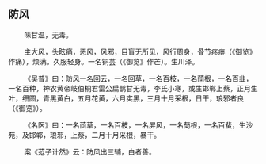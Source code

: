 ## 防风
<p>&emsp;&emsp;
味甘温，无毒。
</p>
<p>&emsp;&emsp;
主大风，头眩痛，恶风，风邪，目盲无所见，风行周身，骨节疼痹（《御览》作痛），烦满。久服轻身。一名铜芸（《御览》作芒）。生川泽。
</p>
<p>&emsp;&emsp;
《吴普》曰：防风一名回云，一名回草，一名百枝，一名蕳根，一名百韭，一名百种，神农黄帝岐伯桐君雷公扁鹊甘无毒，李氏小寒，或生邯郸上蔡，正月生叶，细圆，青黑黄白，五月花黄，六月实黑，三月十月采根，日干，琅邪者良（《御览》）。
</p>
<p>&emsp;&emsp;
《名医》曰：一名茴草，一名百枝，一名屏风，一名蕳根，一名百蜚，生沙苑，及邯郸，琅邪，上蔡，二月十月采根，暴干。
</p>
<p>&emsp;&emsp;
案《范子计然》云：防风出三辅，白者善。
</p>









